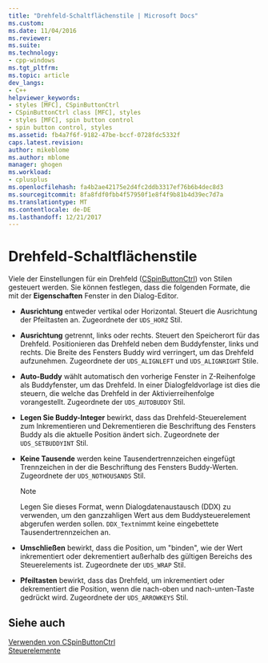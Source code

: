 ```yaml
---
title: "Drehfeld-Schaltflächenstile | Microsoft Docs"
ms.custom: 
ms.date: 11/04/2016
ms.reviewer: 
ms.suite: 
ms.technology:
- cpp-windows
ms.tgt_pltfrm: 
ms.topic: article
dev_langs:
- C++
helpviewer_keywords:
- styles [MFC], CSpinButtonCtrl
- CSpinButtonCtrl class [MFC], styles
- styles [MFC], spin button control
- spin button control, styles
ms.assetid: fb4a7f6f-9182-47be-bccf-0728fdc5332f
caps.latest.revision: 
author: mikeblome
ms.author: mblome
manager: ghogen
ms.workload:
- cplusplus
ms.openlocfilehash: fa4b2ae42175e2d4fc2ddb3317ef76b6b4dec8d3
ms.sourcegitcommit: 8fa8fdf0fbb4f57950f1e8f4f9b81b4d39ec7d7a
ms.translationtype: MT
ms.contentlocale: de-DE
ms.lasthandoff: 12/21/2017
---
```

# <a name="spin-button-styles"></a>Drehfeld-Schaltflächenstile
Viele der Einstellungen für ein Drehfeld ([CSpinButtonCtrl](../mfc/reference/cspinbuttonctrl-class.md)) von Stilen gesteuert werden. Sie können festlegen, dass die folgenden Formate, die mit der **Eigenschaften** Fenster in den Dialog-Editor.  
  
-   **Ausrichtung** entweder vertikal oder Horizontal. Steuert die Ausrichtung der Pfeiltasten an. Zugeordnete der `UDS_HORZ` Stil.  
  
-   **Ausrichtung** getrennt, links oder rechts. Steuert den Speicherort für das Drehfeld. Positionieren das Drehfeld neben dem Buddyfenster, links und rechts. Die Breite des Fensters Buddy wird verringert, um das Drehfeld aufzunehmen. Zugeordnete der `UDS_ALIGNLEFT` und `UDS_ALIGNRIGHT` Stile.  
  
-   **Auto-Buddy** wählt automatisch den vorherige Fenster in Z-Reihenfolge als Buddyfenster, um das Drehfeld. In einer Dialogfeldvorlage ist dies die steuern, die welche das Drehfeld in der Aktivierreihenfolge vorangestellt. Zugeordnete der `UDS_AUTOBUDDY` Stil.  
  
-   **Legen Sie Buddy-Integer** bewirkt, dass das Drehfeld-Steuerelement zum Inkrementieren und Dekrementieren die Beschriftung des Fensters Buddy als die aktuelle Position ändert sich. Zugeordnete der `UDS_SETBUDDYINT` Stil.  
  
-   **Keine Tausende** werden keine Tausendertrennzeichen eingefügt Trennzeichen in der die Beschriftung des Fensters Buddy-Werten. Zugeordnete der `UDS_NOTHOUSANDS` Stil.  
  
    > [!NOTE]
    >  Legen Sie dieses Format, wenn Dialogdatenaustausch (DDX) zu verwenden, um den ganzzahligen Wert aus dem Buddysteuerelement abgerufen werden sollen. `DDX_Text`nimmt keine eingebettete Tausendertrennzeichen an.  
  
-   **Umschließen** bewirkt, dass die Position, um "binden", wie der Wert inkrementiert oder dekrementiert außerhalb des gültigen Bereichs des Steuerelements ist. Zugeordnete der `UDS_WRAP` Stil.  
  
-   **Pfeiltasten** bewirkt, dass das Drehfeld, um inkrementiert oder dekrementiert die Position, wenn die nach-oben und nach-unten-Taste gedrückt wird. Zugeordnete der `UDS_ARROWKEYS` Stil.  
  
## <a name="see-also"></a>Siehe auch  
 [Verwenden von CSpinButtonCtrl](../mfc/using-cspinbuttonctrl.md)   
 [Steuerelemente](../mfc/controls-mfc.md)


